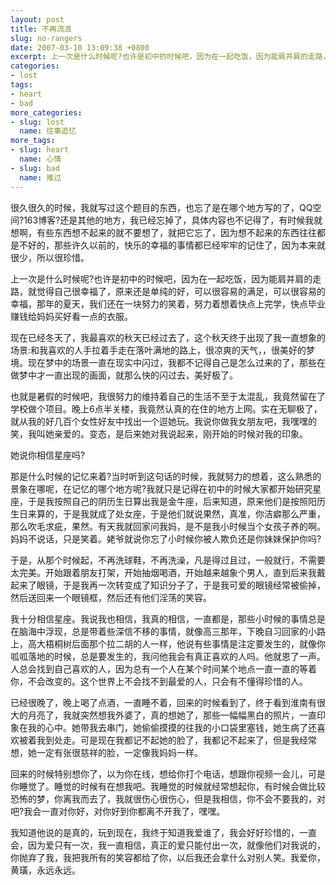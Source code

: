 ```yaml
---
layout: post
title: 不再流浪
slug: no-rangers
date: 2007-03-10 13:09:38 +0800
excerpt: 上一次是什么时候呢?也许是初中的时候吧，因为在一起吃饭，因为能肩并肩的走路，就觉得自己很幸福了，原来还是单纯的好，可以很容易的满足，可以很容易的幸福，那年的夏天，我们还在一块努力的笑着，努力着想着快点上完学，快点毕业赚钱给妈妈买好看一点的衣服。
categories:
- lost
tags:
- heart
- bad
more_categories:
- slug: lost
  name: 往事追忆
more_tags:
- slug: heart
  name: 心情
- slug: bad
  name: 难过
---
```


很久很久的时候，我就写过这个题目的东西，也忘了是在哪个地方写的了，QQ空间?163博客?还是其他的地方，我已经忘掉了，具体内容也不记得了，有时候我就想啊，有些东西想不起来的就不要想了，就把它忘了，因为想不起来的东西往往都是不好的，那些许久以前的，快乐的幸福的事情都已经牢牢的记住了，因为本来就很少，所以很珍惜。

上一次是什么时候呢?也许是初中的时候吧，因为在一起吃饭，因为能肩并肩的走路，就觉得自己很幸福了，原来还是单纯的好，可以很容易的满足，可以很容易的幸福，那年的夏天，我们还在一块努力的笑着，努力着想着快点上完学，快点毕业赚钱给妈妈买好看一点的衣服。


现在已经冬天了，我最喜欢的秋天已经过去了，这个秋天终于出现了我一直想象的场景:和我喜欢的人手拉着手走在落叶满地的路上，很凉爽的天气，，很美好的梦境。现在梦中的场景一直在现实中闪过，我都不记得自己是怎么过来的了，那些在做梦中才一直出现的画面，就那么快的闪过去，美好极了。

也就是暑假的时候吧，我很努力的维持着自己的生活不至于太混乱，我竟然留在了学校做个项目。晚上6点半关楼，我竟然认真的在住的地方上网。实在无聊极了，就从我的好几百个女性好友中找出一个逗她玩。我说你做我女朋友吧，我嘿嘿的笑，我叫她亲爱的。变态，是后来她对我说起来，刚开始的时候对我的印象。

她说你相信星座吗?

那是什么时候的记忆来着?当时听到这句话的时候，我就努力的想着，这么熟悉的景象在哪呢，在记忆的哪个地方呢?我就只是记得在初中的时候大家都开始研究星座，于是我按照自己的阴历生日算出我是金牛座，后来知道，原来他们是按照阳历生日来算的，于是我就成了处女座，于是他们就说果然，真准，你洁癖那么严重，那么吹毛求疵，果然。有天我就回家问我妈，是不是我小时候当个女孩子养的啊。妈妈不说话，只是笑着。姥爷就说你忘了小时候你被人欺负还是你妹妹保护你吗?

于是，从那个时候起，不再洗球鞋，不再洗澡，凡是得过且过，一般就行，不需要太完美。开始跟着朋友打架，开始抽烟喝酒，开始越来越象个男人，直到后来我戴起来了眼镜，于是我再一次转变成了知识分子了，于是我可爱的眼镜经常被偷掉，然后送回来一个眼镜框，然后还有他们淫荡的笑容。

我十分相信星座。我说我也相信，我真的相信，一直都是，那些小时候的事情总是在脑海中浮现，总是带着些深信不移的事情，就像高三那年，下晚自习回家的小路上，高大梧桐树后面那个拉二胡的人一样，他说有些事情是注定要发生的，就像你呱呱落地的时候，总是要发生的，我问他我会有真正喜欢的人吗。他就恩了一声。人总会找到自己喜欢的人，因为总有一个人在某个时间某个地点一直一直的等着你，不会改变的。这个世界上不会找不到最爱的人，只会有不懂得珍惜的人。

已经很晚了，晚上喝了点酒，一直睡不着，回来的时候看到了，终于看到淮南有很大的月亮了，我就突然想我外婆了，真的想她了，那些一幅幅黑白的照片，一直印象在我的心中。她带我去串门，她偷偷摸摸的往我的小口袋里塞钱，她生病了还喜欢被着我到处走。可是现在我都记不起她的脸了，我都记不起来了，但是我经常想，她一定有张很慈祥的脸，一定像我妈妈一样。

回来的时候特别想你了，以为你在线，想给你打个电话，想跟你视频一会儿，可是你睡觉了。睡觉的时候有在想我吧。我睡觉的时候就经常想起你，有时候会做比较恐怖的梦，你离我而去了，我就很伤心很伤心，但是我相信，你不会不要我的，对吧?我会一直对你好，对你好到你都离不开我了，嘿嘿。

我知道他说的是真的，玩到现在，我终于知道我爱谁了，我会好好珍惜的，一直会，因为爱只有一次，我一直相信，真正的爱只能付出一次，就像他们对我说的，你抛弃了我，我把我所有的笑容都给了你，以后我还会拿什么对别人笑。我爱你，黄璜，永远永远。
